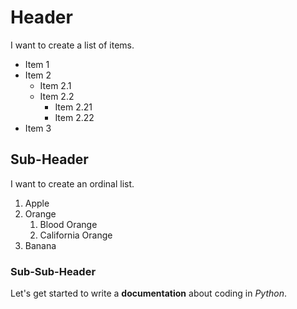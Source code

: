 # Header

I want to create a list of items.

- Item 1
- Item 2
  - Item 2.1
  - Item 2.2
      - Item 2.21
      - Item 2.22
- Item 3

## Sub-Header

I want to create an ordinal list.

1. Apple
2. Orange
     1. Blood Orange
     2. California Orange
3. Banana

### Sub-Sub-Header

Let's get started to write a **documentation** about coding in *Python*.

